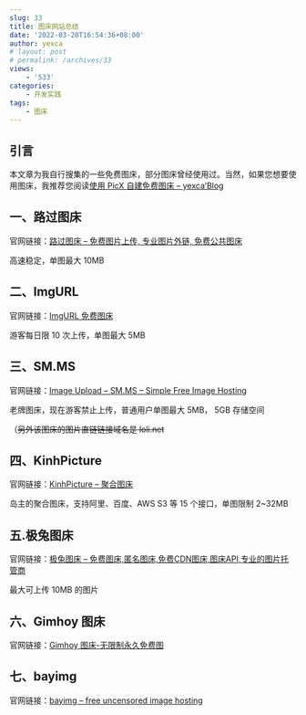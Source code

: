 ```yaml
---
slug: 33
title: 图床网站总结
date: '2022-03-20T16:54:36+08:00'
author: yexca
# layout: post
# permalink: /archives/33
views:
    - '533'
categories:
    - 开发实践
tags:
    - 图床
---
```


## 引言

本文章为我自行搜集的一些免费图床，部分图床曾经使用过。当然，如果您想要使用图床，我推荐您阅读[使用 PicX 自建免费图床 – yexca’Blog](https://blog.yexca.net/archives/27/)

## 一、路过图床

官网链接：[路过图床 – 免费图片上传, 专业图片外链, 免费公共图床](https://imgtu.com/)

高速稳定，单图最大 10MB

## 二、ImgURL

官网链接：[ImgURL 免费图床](https://imgurl.org/)

游客每日限 10 次上传，单图最大 5MB

## 三、SM.MS

官网链接：[Image Upload – SM.MS – Simple Free Image Hosting](https://sm.ms/)

老牌图床，现在游客禁止上传，普通用户单图最大 5MB， 5GB 存储空间

（~~另外该图床的图片直链链接域名是 loli.net~~

## 四、KinhPicture

官网链接：[KinhPicture – 聚合图床](https://img.kinh.cc/)

岛主的聚合图床，支持阿里、百度、AWS S3 等 15 个接口，单图限制 2~32MB

## 五.极兔图床

官网链接：[极兔图床 – 免费图床,匿名图床,免费CDN图床,图床API,专业的图片托管商](https://pic.jitudisk.com/)

最大可上传 10MB 的图片

## 六、Gimhoy 图床

官网链接：[Gimhoy 图床-无限制永久免费图](https://pic.gimhoy.com/)

## 七、bayimg

官网链接：[bayimg – free uncensored image hosting](https://bayimg.com/)
